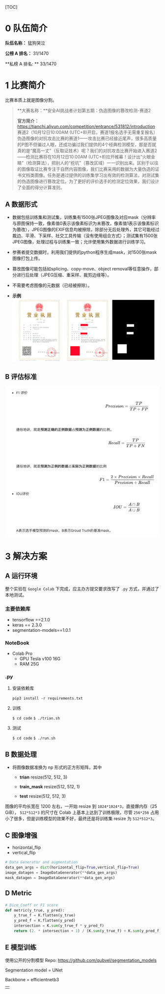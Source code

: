 [TOC]

# 0 队伍简介

**队伍名称：** 猛狗哭泣

**公榜 A 排名：** 31/1470

**私榜 A 排名:   ** 33/1470





# 1 比赛简介

比赛本质上就是图像分割。

> **大赛名称：**安全AI挑战者计划第五期：伪造图像的篡改检测-赛道2
>
> **官方简介：** https://tianchi.aliyun.com/competition/entrance/531812/introduction  赛道2（10月12日10:00AM (UTC+8)开启，赛道1报名选手无需重复报名）伪造图像的对抗攻击比赛的赛道1——攻击比赛已经接近尾声，很多高质量的P图不但骗过人眼，还成功骗过我们提供的4个经典检测模型，那是否就真的是“魔高一丈”（反取证技术）呢？我们的对抗攻击比赛开始进入赛道2——检测比赛将在10月12日10:00AM (UTC+8)拉开帷幕！设计出“火眼金睛”（检测算法），把别人的“挖坑”（篡改区域）一一识别出来。区别于以往的图像取证比赛专注于自然内容图像，我们比赛采用的数据为大量伪造的证书文档类图像。任务是通过提供的训练集学习出有效的检测算法，对测试集的伪造图像进行篡改定位。为了更好的评价选手的检测定位效果，我们设计了全面的得分计算准则。



## A 数据形式

- 数据包括训练集和测试集，训练集有1500张JPEG图像及对应mask（分辨率与原图保持一致，像素值0表示该像素标识为未篡改，像素值1表示该像素标识为篡改），JPEG图像的EXIF信息均被擦除，除部分无后处理外，其它可能经过裁边、平滑、下采样、社交工具传输（没有使用组合方式）；测试集有1500张JPEG图像，处理过程与训练集一致；允许使用集外数据进行训练学习。
- 参赛者提交数据时，利用我们提供的python程序生成mask，对1500张mask图像打包上传。
- 篡改图像可能包括如splicing、copy-move、object removal等任意操作，部分进行后处理（JPEG压缩、重采样、裁剪边缘等）。
- 不需要考虑图像的元数据（已经被擦除）。

- **示例**
  ![](./img/0081Kckwgy1gl1hbblod0j30iu083acy.jpg)



## B 评估标准

![](./img/0081Kckwly1gl1h4m89brj30hb0gumy6.jpg)



# 3 解决方案

## A 运行环境

整个实验在 `Google Colab` 下完成，应主办方提交要求改写了 `.py` 方式，并通过了本地测试。

### 主要依赖库

- tensorflow ==2.1.0
- keras == 2.3.0
- segmentation-models==1.0.1



### NoteBook

- Colab Pro
  - GPU   Tesla v100 16G
  - RAM   25G

### .py

1. 安装依赖库

   `pip3 install -r requirements.txt `

2. 训练

   `$ cd code`
   `$ ./trian.sh`

3. 测试

   `$ cd code`
   `$ ./run.sh`

   

## B 数据处理

- 将图像数据准换为 np 形式的正方形矩阵，其中

  - **trian**             resize(512, 512, 3)

  - **train_mask** resize(512, 512, 1)

  - **test**               resize(512, 512, 3)

    

图像的平均长宽在 1200 左右，一开始 resize 到 `1024*1024*3`，直接爆内存（25 GiB）， `512*512*3` 的尺寸在 Colab 上基本上达到了训练极限，尽管 `256*256` 占用小了很多，但是训练模型的效果不好，最终还是将训练集 resize 为 `512*512*3`。



## C 图像增强

- horizontal_flip
- vertical_flip

```python
# Data Generator and augmentation
data_gen_args = dict(horizontal_flip=True,vertical_flip=True)
image_datagen = ImageDataGenerator(**data_gen_args)
mask_datagen = ImageDataGenerator(**data_gen_args)
```



## D Metric

```python
# Dice_Coeff or F1 score
def metric(y_true, y_pred):
    y_true_f = K.flatten(y_true)
    y_pred_f = K.flatten(y_pred)
    intersection = K.sum(y_true_f * y_pred_f)
    return (2. * intersection + 1) / (K.sum(y_true_f) + K.sum(y_pred_f) + 1)
```



## E 模型训练

使用公开的分割模型 Repo: https://github.com/qubvel/segmentation_models

Segmentation model = UNet

Backbone = efficientnetb3

|      |
| ---- |
|      |
